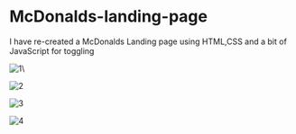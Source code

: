 # McDonalds-landing-page
I have re-created a McDonalds Landing page using HTML,CSS and a bit of JavaScript for toggling


![1](https://github.com/EpSiloN-98/McDonalds-landing-page/assets/139164617/4c333e3b-4b87-48d9-8279-46e88231742a)\

![2](https://github.com/EpSiloN-98/McDonalds-landing-page/assets/139164617/c09e94a6-ffca-43ee-a071-437a2f233051)

![3](https://github.com/EpSiloN-98/McDonalds-landing-page/assets/139164617/47908afa-d6ef-462f-8407-b41cc2374a2b)

![4](https://github.com/EpSiloN-98/McDonalds-landing-page/assets/139164617/1e619ddf-8250-4589-aae1-8f3d50232e3f)
